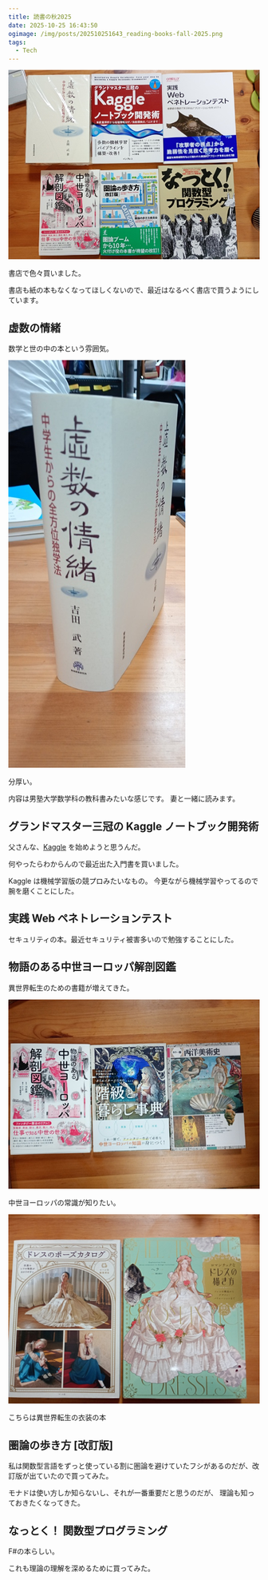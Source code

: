 ```yaml
---
title: 読書の秋2025
date: 2025-10-25 16:43:50
ogimage: /img/posts/202510251643_reading-books-fall-2025.png
tags:
  - Tech
---
```


![book3](/img/posts/202510251643/book03.jpg)

書店で色々買いました。

書店も紙の本もなくなってほしくないので、最近はなるべく書店で買うようにしています。

## 虚数の情緒

数学と世の中の本という雰囲気。

![book4](/img/posts/202510251643/book04.jpg)

分厚い。

内容は男塾大学数学科の教科書みたいな感じです。
妻と一緒に読みます。

## グランドマスター三冠の Kaggle ノートブック開発術

父さんな、[Kaggle](https://www.kaggle.com/) を始めようと思うんだ。

何やったらわからんので最近出た入門書を買いました。

Kaggle は機械学習版の競プロみたいなもの。
今更ながら機械学習やってるので腕を磨くことにした。

## 実践 Web ペネトレーションテスト

セキュリティの本。最近セキュリティ被害多いので勉強することにした。

## 物語のある中世ヨーロッパ解剖図鑑

異世界転生のための書籍が増えてきた。

![book2](/img/posts/202510251643/book02.jpg)

中世ヨーロッパの常識が知りたい。

![book05](/img/posts/202510251643/book05.jpg)

こちらは異世界転生の衣装の本

## 圏論の歩き方 [改訂版]

私は関数型言語をずっと使っている割に圏論を避けていたフシがあるのだが、改訂版が出ていたので買ってみた。

モナドは使い方しか知らないし、それが一番重要だと思うのだが、
理論も知っておきたくなってきた。

## なっとく！ 関数型プログラミング

F#の本らしい。

これも理論の理解を深めるために買ってみた。

